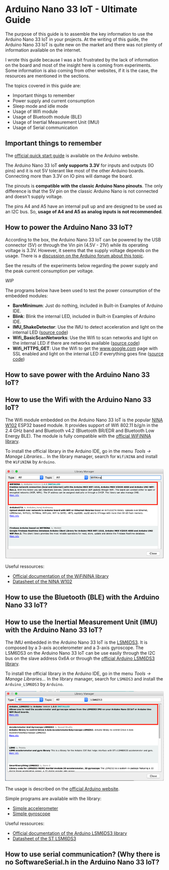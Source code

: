 # Arduino Nano 33 IoT - Ultimate Guide
The purpose of this guide is to assemble the key information to use the Arduino Nano 33 IoT in your projects. At the writing of this guide, the Arduino Nano 33 IoT is quite new on the market and there was not plenty of information available on the internet.

I wrote this guide because I was a bit frustrated by the lack of information on the board and most of the insight here is coming from experiments. Some information is also coming from other websites, if it is the case, the resources are mentioned in the sections.

The topics covered in this guide are:
  *  Important things to remember
  *  Power supply and current consumption
  *  Sleep mode and idle mode
  *  Usage of Wifi module
  *  Usage of Bluetooth module (BLE)
  *  Usage of Inertial Measurement Unit (IMU)
  *  Usage of Serial communication

## Important things to remember
The [official quick start guide](https://www.arduino.cc/en/Guide/NANO33IoT) is available on the Arduino website.

The Arduino Nano 33 IoT **only supports 3.3V** for inputs and outputs (IO pins) and it is not 5V tolerant like most of the other Arduino boards. Connecting more than 3.3V on IO pins will damage the board.

The pinouts is **compatible with the classic Arduino Nano pinouts**. The only difference is that the 5V pin on the classic Arduino Nano is not connected and doesn't supply voltage.

The pins A4 and A5 have an internal pull up and are designed to be used as an I2C bus. So, **usage of A4 and A5 as analog inputs is not recommended**.

## How to power the Arduino Nano 33 IoT?
According to the box, the Arduino Nano 33 IoT can be powered by the USB connector (5V) or through the Vin pin (4.5V - 21V) while its operating voltage is 3.3V. However, it seems that the supply voltage depends on the usage. There is a [discussion on the Arduino forum about this topic](https://forum.arduino.cc/index.php?topic=624569.0).

See the results of the experiments below regarding the power supply and the peak current consumption per voltage.

*WIP*

The programs below have been used to test the power consumption of the embedded modules:
*  **BareMinimum**: Just do nothing, included in Built-in Examples of Arduino IDE.
*  **Blink**: Blink the internal LED, included in Built-in Examples of Arduino IDE.
*  **IMU_ShakeDetector**: Use the IMU to detect acceleration and light on the internal LED ([source code](https://github.com/ostaquet/arduino-nano-33-iot-ultimate-guide/blob/master/src/IMU_ShakeDetector/IMU_ShakeDetector.ino))
*  **Wifi_BasicScanNetworks**: Use the Wifi to scan networks and light on the internal LED if there are networks available ([source code](https://github.com/ostaquet/arduino-nano-33-iot-ultimate-guide/blob/master/src/Wifi_BasicScanNetworks/Wifi_BasicScanNetworks.ino))
*  **Wifi_HTTPS_GET**: Use the Wifi to get the www.google.com page with SSL enabled and light on the internal LED if everything goes fine ([source code](https://github.com/ostaquet/arduino-nano-33-iot-ultimate-guide/blob/master/src/Wifi_HTTPS_GET/Wifi_HTTPS_GET.ino))

## How to save power with the Arduino Nano 33 IoT?

## How to use the Wifi with the Arduino Nano 33 IoT?
The Wifi module embedded on the Arduino Nano 33 IoT is the popular [NINA W102](https://www.u-blox.com/sites/default/files/NINA-W10_DataSheet_%28UBX-17065507%29.pdf) ESP32 based module. It provides support of Wifi 802.11 b/g/n in the 2.4 GHz band and Bluetooth v4.2 (Bluetooth BR/EDR and Bluetooth Low Energy BLE). The module is fully compatible with the [official WiFiNINA library](https://www.arduino.cc/en/Reference/WiFiNINA).

To install the official library in the Arduino IDE, go in the menu *Tools -> Manage Libraries...* In the library manager, search for `WifiNINA` and install the `WiFiNINA` by `Arduino`.

![GitHub Logo](/images/library_mgr_WifiNINA.png)

Useful ressources:
*  [Official documentation of the WiFiNINA library](https://www.arduino.cc/en/Reference/WiFiNINA)
*  [Datasheet of the NINA W102](https://www.u-blox.com/sites/default/files/NINA-W10_DataSheet_%28UBX-17065507%29.pdf)

## How to use the Bluetooth (BLE) with the Arduino Nano 33 IoT?

## How to use the Inertial Measurement Unit (IMU) with the Arduino Nano 33 IoT?
The IMU embedded in the Arduino Nano 33 IoT is the [LSM6DS3](https://www.st.com/resource/en/datasheet/lsm6ds3.pdf). It is composed by a 3-axis accelerometer and a 3-axis gyroscope. The LSM6DS3 on the Arduino Nano 33 IoT can be use easily through the I2C bus on the slave address 0x6A or through the [official Arduino LSM6DS3 library](https://github.com/arduino-libraries/Arduino_LSM6DS3).

To install the official library in the Arduino IDE, go in the menu *Tools -> Manage Libraries...* In the library manager, search for `LSM6DS3` and install the `Arduino_LSM6DS3` by `Arduino`.

![GitHub Logo](/images/library_mgr_LSM6DS3.png)

The usage is described on the [official Arduino website](https://www.arduino.cc/en/Reference/ArduinoLSM6DS3).

Simple programs are available with the library:
*  [Simple accelerometer](https://github.com/arduino-libraries/Arduino_LSM6DS3/blob/master/examples/SimpleAccelerometer/SimpleAccelerometer.ino)
*  [Simple gyroscope](https://github.com/arduino-libraries/Arduino_LSM6DS3/blob/master/examples/SimpleGyroscope/SimpleGyroscope.ino)

Useful ressources:
*  [Official documentation of the Arduino LSM6DS3 library](https://www.arduino.cc/en/Reference/ArduinoLSM6DS3)
*  [Datasheet of the ST LSM6DS3](https://www.st.com/resource/en/datasheet/lsm6ds3.pdf)

## How to use serial communication? (Why there is no SoftwareSerial.h in the Arduino Nano 33 IoT?

